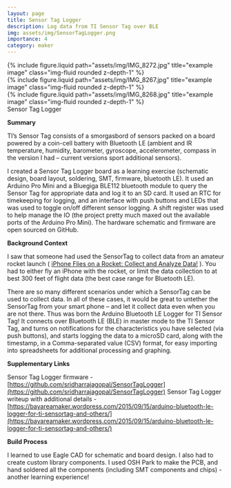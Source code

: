 ```yaml
---
layout: page
title: Sensor Tag Logger
description: Log data from TI Sensor Tag over BLE
img: assets/img/SensorTagLogger.png
importance: 4
category: maker
---
```


<div class="row justify-content-sm-center">
    <div class="col-sm-4 mt-3 mt-md-0">
        {% include figure.liquid path="assets/img/IMG_8272.jpg" title="example image" class="img-fluid rounded z-depth-1" %}
    </div>
    <div class="col-sm-4 mt-3 mt-md-0">
        {% include figure.liquid path="assets/img/IMG_8267.jpg" title="example image" class="img-fluid rounded z-depth-1" %}
        </div>
    <div class="col-sm-4 mt-3 mt-md-0">
        {% include figure.liquid path="assets/img/IMG_8268.jpg" title="example image" class="img-fluid rounded z-depth-1" %}
    </div>
</div>
<div class="caption">
    Sensor Tag Logger
</div>

**Summary**

TI’s Sensor Tag consists of a smorgasbord of sensors packed on a board
powered by a coin-cell battery with Bluetooth LE (ambient and IR
temperature, humidity, barometer, gyroscope, accelerometer, compass in
the version I had – current versions sport additional sensors).

I created a Sensor Tag Logger board as a learning exercise (schematic
design, board layout, soldering, SMT, firmware, bluetooth LE). It used
an Arduino Pro Mini and a Bluegiga BLE112 bluetooth module to query
the Sensor Tag for appropriate data and log it to an SD card. It used
an RTC for timekeeping for logging, and an interface with push buttons
and LEDs that was used to toggle on/off different sensor logging. A
shift register was used to help manage the IO (the project pretty much
maxed out the available ports of the Arduino Pro Mini). The hardware
schematic and firmware are open sourced on GitHub.

**Background Context**

I saw that someone had used the SensorTag to collect data from an
amateur rocket launch (
[iPhone Flies on a Rocket: Collect and Analyze Data!](http://makezine.com/projects/iphone-flies-on-a-rocket-collect-and-analyze-data/)
). You
had to either fly an iPhone with the rocket, or limit the data
collection to at best 300 feet of flight data (the best case range for
Bluetooth LE).

There are so many different scenarios under which a
SensorTag can be used to collect data. In all of these cases, it would
be great to untether the SensorTag from your smart phone – and let it
collect data even when you are not there. Thus was born the Arduino
Bluetooth LE Logger for TI Sensor Tag! It connects over Bluetooth LE
(BLE) in master mode to the TI Sensor Tag, and turns on notifications
for the characteristics you have selected (via push buttons), and
starts logging the data to a microSD card, along with the timestamp,
in a Comma-separated value (CSV) format, for easy importing into
spreadsheets for additional processing and graphing.

**Supplementary Links**

Sensor Tag Logger firmware - [https://github.com/sridharrajagopal/SensorTagLogger](https://github.com/sridharrajagopal/SensorTagLogger)
Sensor Tag Logger writeup with additional details -
[https://bayareamaker.wordpress.com/2015/09/15/arduino-bluetooth-le-logger-for-ti-sensortag-and-others/](https://bayareamaker.wordpress.com/2015/09/15/arduino-bluetooth-le-logger-for-ti-sensortag-and-others/)

**Build Process**

I learned to use Eagle CAD for schematic and board design. I also had
to create custom library components. I used OSH Park to make the PCB,
and hand soldered all the components (including SMT components and
chips) - another learning experience!
